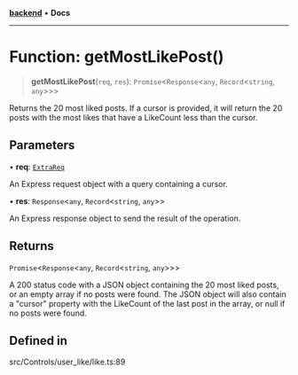 [**backend**](../../../../README.md) • **Docs**

***

# Function: getMostLikePost()

> **getMostLikePost**(`req`, `res`): `Promise`\<`Response`\<`any`, `Record`\<`string`, `any`\>\>\>

Returns the 20 most liked posts. If a cursor is provided, it will return the 20 posts with the most likes that have a LikeCount less than the cursor.

## Parameters

• **req**: [`ExtraReq`](../../../../type/interfaces/ExtraReq.md)

An Express request object with a query containing a cursor.

• **res**: `Response`\<`any`, `Record`\<`string`, `any`\>\>

An Express response object to send the result of the operation.

## Returns

`Promise`\<`Response`\<`any`, `Record`\<`string`, `any`\>\>\>

A 200 status code with a JSON object containing the 20 most liked posts, or an empty array if no posts were found. The JSON object will also contain a "cursor" property with the LikeCount of the last post in the array, or null if no posts were found.

## Defined in

src/Controls/user\_like/like.ts:89
